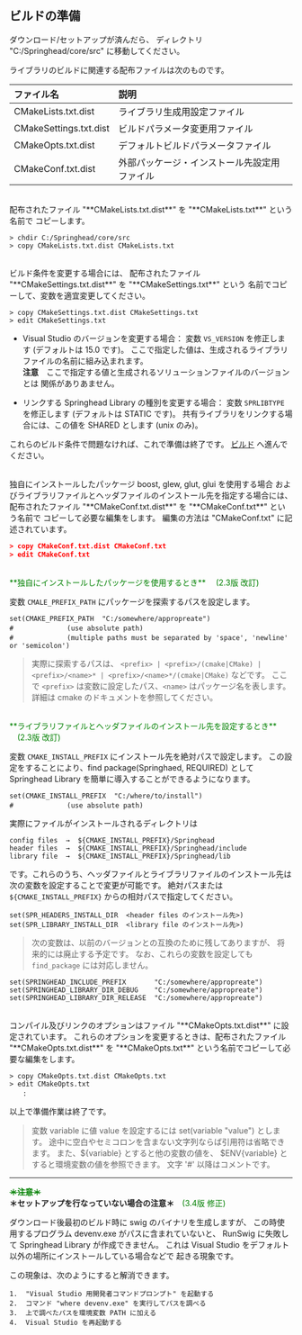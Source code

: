 ## ビルドの準備

ダウンロード/セットアップが済んだら、
ディレクトリ "C:/Springhead/core/src" に移動してください。

ライブラリのビルドに関連する配布ファイルは次のものです。

| ファイル名 | 説明 |
|:--|:--|
| CMakeLists.txt.dist | ライブラリ生成用設定ファイル |
| CMakeSettings.txt.dist | ビルドパラメータ変更用ファイル |
| CMakeOpts.txt.dist | デフォルトビルドパラメータファイル |
| CMakeConf.txt.dist | 外部パッケージ・インストール先設定用ファイル |

<br>
配布されたファイル "**CMakeLists.txt.dist**" を "**CMakeLists.txt**" という名前で
コピーします。

```
> chdir C:/Springhead/core/src
> copy CMakeLists.txt.dist CMakeLists.txt
```

<br>
ビルド条件を変更する場合には、
配布されたファイル "**CMakeSettings.txt.dist**" を "**CMakeSettings.txt**" という
名前でコピーして、変数を適宜変更してください。

```
> copy CMakeSettings.txt.dist CMakeSettings.txt
> edit CMakeSettings.txt
```

+ Visual Studio のバージョンを変更する場合： 
変数 `VS_VERSION` を修正します (デフォルトは 15.0 です)。
ここで指定した値は、生成されるライブラリファイルの名前に組み込まれます。<br>
**注意**　ここで指定する値と生成されるソリューションファイルのバージョンとは
関係がありあません。

+ リンクする Springhead Library の種別を変更する場合： 
変数 `SPRLIBTYPE` を修正します (デフォルトは STATIC です)。
共有ライブラリをリンクする場合には、この値を SHARED とします (unix のみ)。

これらのビルド条件で問題なければ、これで準備は終了です。
[ビルド](/install/Build.md) へ進んでください。

<br>
独自にインストールしたパッケージ boost, glew, glut, glui を使用する場合
およびライブラリファイルとヘッダファイルのインストール先を指定する場合には、
配布されたファイル "**CMakeConf.txt.dist**" を "**CMakeConf.txt**" という名前で
コピーして必要な編集をします。
編集の方法は "CMakeConf.txt" に記述されています。

```CMake
> copy CMakeConf.txt.dist CMakeConf.txt
> edit CMakeConf.txt
```

<br>
<span style="color: green;">
**独自にインストールしたパッケージを使用するとき**
　(2.3版 改訂)
</span>

変数 `CMALE_PREFIX_PATH` にパッケージを探索するパスを設定します。

```
set(CMAKE_PREFIX_PATH  "C:/somewhere/appropreate")
#　　　　　　　　(use absolute path)
#　　　　　　　　(multiple paths must be separated by 'space', 'newline' or 'semicolon')
```
> 実際に探索するパスは、
`<prefix> | <prefix>/(cmake|CMake) |
 <prefix>/<name>* | <prefix>/<name>*/(cmake|CMake)` などです。
ここで `<prefix>` は変数に設定したパス、`<name>` はパッケージ名を表します。
詳細は cmake のドキュメントを参照してください。

<br>
<span style="color: green;">
**ライブラリファイルとヘッダファイルのインストール先を設定するとき**
　(2.3版 改訂)
</span>

変数 `CMAKE_INSTALL_PREFIX` にインストール先を絶対パスで設定します。
この設定をすることにより、find package(Springhaed, REQUIRED) として
Springhead Library を簡単に導入することができるようになります。
```
set(CMAKE_INSTALL_PREFIX  "C:/where/to/install")
#　　　　　　　　(use absolute path)
```
実際にファイルがインストールされるディレクトリは
```
config files  →  ${CMAKE_INSTALL_PREFIX}/Springhead
header files  →  ${CMAKE_INSTALL_PREFIX}/Springhead/include
library file  →  ${CMAKE_INSTALL_PREFIX}/Springhead/lib
```
です。これらのうち、ヘッダファイルとライブラリファイルのインストール先は
次の変数を設定することで変更が可能です。
絶対パスまたは `${CMAKE_INSTALL_PREFIX}` からの相対パスで指定してください。
```
set(SPR_HEADERS_INSTALL_DIR  <header files のインストール先>)
set(SPR_LIBRARY_INSTALL_DIR  <library file のインストール先>)
```
> 次の変数は、以前のバージョンとの互換のために残してありますが、
将来的には廃止する予定です。
なお、これらの変数を設定しても `find_package` には対応しません。
```
set(SPRINGHEAD_INCLUDE_PREFIX       "C:/somewhere/appropreate")
set(SPRINGHEAD_LIBRARY_DIR_DEBUG    "C:/somewhere/appropreate")
set(SPRINGHEAD_LIBRARY_DIR_RELEASE  "C:/somewhere/appropreate")
```

<br>
コンパイル及びリンクのオプションはファイル "**CMakeOpts.txt.dist**" に設定されています。
これらのオプションを変更するときは、配布されたファイル "**CMakeOpts.txt.dist**" を
"**CMakeOpts.txt**" という名前でコピーして必要な編集をします。

```
> copy CMakeOpts.txt.dist CMakeOpts.txt
> edit CMakeOpts.txt
　　:
```

以上で準備作業は終了です。

> 変数 variable に値 value を設定するには set(variable "value") とします。
途中に空白やセミコロンを含まない文字列ならば引用符は省略できます。
また、${variable} とすると他の変数の値を、
$ENV{variable} とすると環境変数の値を参照できます。
文字 '#' 以降はコメントです。

<hr>
<a id="devenv"></a>
<span style="text-decoration: line-through; color: green;"><strong>＊注意＊</strong></span><br>
<strong>＊セットアップを行なっていない場合の注意＊</strong>　<span style="color: green;">(3.4版 修正)</span>

ダウンロード後最初のビルド時に swig のバイナリを生成しますが、
この時使用するプログラム devenv.exe がパスに含まれていないと、
RunSwig に失敗して Springhead Library が作成できません。
これは Visual Studio をデフォルト以外の場所にインストールしている場合などで
起きる現象です。

この現象は、次のようにすると解消できます。

```
1.  "Visual Studio 用開発者コマンドプロンプト" を起動する
2.  コマンド "where devenv.exe" を実行してパスを調べる
3.  上で調べたパスを環境変数 PATH に加える
4.  Visual Studio を再起動する
```

